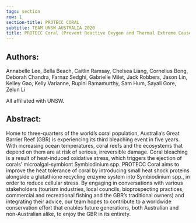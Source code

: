 ```yaml
---
tags: section
row: 1
section-title: PROTECC CORAL
subtitle: TEAM UNSW AUSTRALIA 2020
title: PROTECC Coral (Prevent Reactive Oxygen and Thermal Extreme Caused Carking)
---
```


## Authors:

Annabelle Lee, Bella Beach, Caitlin Ramsay, Chelsea Liang, Cornelius Bong, Deborah Chandra, Farnaz Sedghi, Gabrielle Milet, Jack Robbers, Jason Lin, Kelley Gao, Kelly Varianne, Rupini Ramamurthy, Sam Hum, Sayali Gore, Zelun Li

All affiliated with UNSW.

## Abstract:

Home to three-quarters of the world’s coral population, Australia’s Great Barrier Reef (GBR) is experiencing its third bleaching event in five years. With increasing ocean temperatures, coral reefs and the ecosystems that depend on them are at risk of serious, irreversible damage. Coral bleaching is a result of heat-induced oxidative stress, which triggers the ejection of corals’ microalgal-symbiont Symbiodinium spp. PROTECC Coral aims to improve the heat tolerance of coral by introducing small heat shock proteins alongside a glutathione recycling enzyme system into Symbiodinium spp., in order to reduce cellular stress. By engaging in conversations with various stakeholders (tourism industries, local councils, bioprospecting practices, commercial and recreational fishing and the GBR’s traditional owners) and integrating their advice, our team hopes to contribute to a worldwide conservation effort that enables future generations, both Australian and non-Australian alike, to enjoy the GBR in its entirety.
